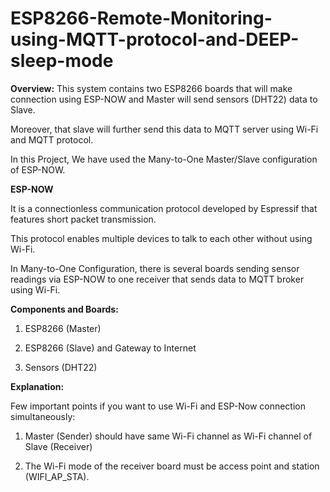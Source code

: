 # ESP8266-Remote-Monitoring-using-MQTT-protocol-and-DEEP-sleep-mode
**Overview:**
This system contains two ESP8266 boards that will make connection using ESP-NOW and Master will send sensors (DHT22) data to Slave. 

Moreover, that slave will further send this data to MQTT server using Wi-Fi and MQTT protocol. 

In this Project, We have used the Many-to-One Master/Slave configuration of ESP-NOW. 

**ESP-NOW** 

It is a connectionless communication protocol developed by Espressif that features short packet transmission. 

This protocol enables multiple devices to talk to each other without using Wi-Fi.

In Many-to-One Configuration, there is several boards sending sensor readings via ESP-NOW to one receiver that sends data to MQTT broker using Wi-Fi.

**Components and Boards:**

1.  ESP8266 (Master)

2.  ESP8266 (Slave) and Gateway to Internet

3.  Sensors (DHT22)

**Explanation:**

Few important points if you want to use Wi-Fi and ESP-Now connection simultaneously:

1.  Master (Sender) should have same Wi-Fi channel as Wi-Fi channel of Slave (Receiver)

2.  The Wi-Fi mode of the receiver board must be access point and station (WIFI_AP_STA).
